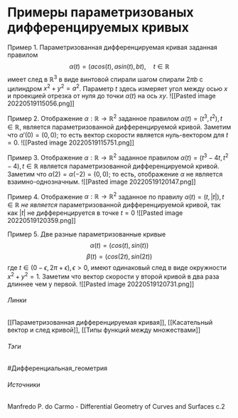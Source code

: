 # Примеры параметризованых дифференцируемых кривых
Пример 1. Параметризованная дифференцируемая кривая заданная правилом
$$
\alpha(t)=(acos(t),asin(t),bt),\quad t\in\mathbb{R}
$$
имеет след в $\mathbb{R}^3$ в виде винтовой спирали шагом спирали $2\pi b$ с цилиндром $x^2+y^2=a^2$. Параметр $t$ здесь измеряет угол между осью $x$ и проекцией отрезка от нуля до точки $\alpha(t)$ на ось $xy$. 
![[Pasted image 20220519115056.png]]

Пример 2. Отображение $\alpha:\mathbb{R}\rightarrow\mathbb{R}^2$ заданное правилом $\alpha(t)=(t^{3},t^{2}),t\in\mathbb{R}$, является параметризованной дифференцируемой кривой. Заметим что $\alpha'(0)=(0,0)$; то есть вектор скорости является нуль-вектором для $t=0$.
![[Pasted image 20220519115751.png]]

Пример 3. Отображение $\alpha:\mathbb{R}\rightarrow\mathbb{R}^2$ заданное правилом $\alpha(t)=(t^{3}-4t,t^{2}-4),t\in\mathbb{R}$ является параметризованной дифференцируемой кривой. Заметим что $\alpha(2)=\alpha(-2)=(0,0)$; то есть, отображение $\alpha$ не является взаимно-однозначным.
![[Pasted image 20220519120147.png]]

Пример 4. Отображение $\alpha:\mathbb{R}\rightarrow\mathbb{R}^2$ заданное по правилу $\alpha(t)=(t,|t|),t\in\mathbb{R}$ *не является* параметризованной дифференцируемой кривой, так как $|t|$ не дифференцируется в точке $t=0$
![[Pasted image 20220519120359.png]]

Пример 5. Две разные параметризованные кривые
$$
\alpha(t)=(cos(t),sin(t))
$$
$$
\beta(t)=(cos(2t),sin(2t))
$$
где $t\in(0-\epsilon,2\pi+\epsilon),\epsilon>0$, имеют одинаковый след в виде окружности $x^{2}+y^{2}=1$. Заметим что вектор скорости у второй кривой в два раза длиннее чем у первой.
![[Pasted image 20220519120731.png]]
###### Линки 
 [[Параметризованная дифференцируемая кривая]], [[Касательный вектор и след кривой]], [[Типы функций между множествами]]
###### Тэги
 #Дифференциальная_геометрия 
 
###### Источники
 Manfredo P. do Carmo - Differential Geometry of Curves and Surfaces с.2